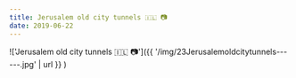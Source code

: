 ```yaml
---
title: Jerusalem old city tunnels 🇮🇱 📷
date: 2019-06-22
---
```


!['Jerusalem old city tunnels 🇮🇱 📷']({{ '/img/23Jerusalemoldcitytunnels------.jpg' | url }} )